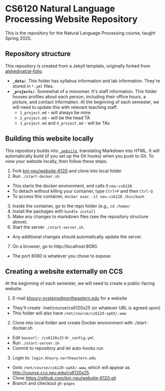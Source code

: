# CS6120 Natural Language Processing Website Repository

This is the repository for the Natural Language Processing course, taught Spring 2025. 

## Repository structure

This repository is created from a Jekyll template, originally forked from [alshedivat/al-folio](https://github.com/alshedivat/al-folio). 

* **`_data/`**. This folder has syllabus information and lab information. They're stored in `*.yml` files.
* **`_projects/`**. Somewhat of a misnomer. It's staff information. This folder houses profiles about each person, including their office hours, a picture, and contact information. At the beginning of each semester, we will need to update this with relevant teaching staff.
  * `1_project.md` - will always be mine
  * `2_project.md` - will be the head TA
  * `3_project.md` and `4_project.md` - will be TAs


## Building this website locally

This repository builds into [`_website`](./_website), translating Markdown into HTML. It will automatically build (if you set up the Git hooks) when you push to Git. To view your website locally, then follow these steps.

1. Fork [kni-neu/website-6120](`https://github.com/kni-neu/website-6120`) and clone into local folder
2. Run `./start-docker.sh`
  * This starts the docker environment, and calls it `neu-cs6120`.
  * To detach without killing your container, type `Ctrl+P` and then `Ctrl-Q`
  * To access this container, `docker exec -it neu-cs6120 /bin/bash`
3. Inside the container, go to the repo folder (e.g., `cd /home/`
4. Install the packages with `bundle install`
5. Make any changes to markdown files (see the repository structure above).
6. Start the server `./start-server.sh`.
  * Any additional changes should automatically update the server.
7. On a browser, go to http://localhost:8080.
  * The port 8080 is whatever you chose to expose


## Creating a website externally on CCS

At the beginning of each semester, we will need to create a public-facing website. 

1. E-mail khoury-systems@northeastern.edu for a website
  - They'll create `/net/course/cs6120s25 (or whatever URL is agreed upon)
  - This folder will also have `/net/course/cs6120-spXX/.www`
2. Clone into local folder and create Docker environment with ./start-docker.sh
  - Edit `baseurl: /cs6120s25` in `_config.yml`
  - Run `./start-server.sh`
  - Commit to repository and let auto-hooks run
3. Login to: `login.khoury.northeastern.edu`
  - Goto `/net/course/cs6120-spXX/.www`, which will appear as http://course.ccs.neu.edu/cs6120s25.
  - Clone https://github.com/kni-neu/website-6120.git
  - Branch and checkout `gh-pages`
